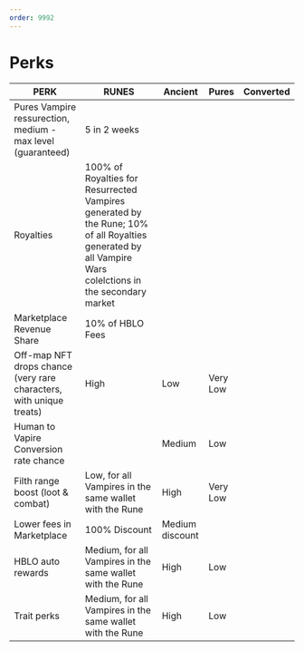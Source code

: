 ```yaml
---
order: 9992
---
```


# Perks


|                                 PERK                                 |                                                                          RUNES                                                                          |     Ancient     |  Pures   | Converted |
|----------------------------------------------------------------------|---------------------------------------------------------------------------------------------------------------------------------------------------------|-----------------|----------|-----------|
| Pures Vampire ressurection, medium - max level (guaranteed)          | 5 in 2 weeks                                                                                                                                            |                 |          |           |
| Royalties                                                            | 100% of Royalties for Resurrected Vampires generated by the Rune; 10% of all Royalties generated by all Vampire Wars colelctions in the secondary market|                 |          |           |
| Marketplace Revenue Share                                            | 10% of HBLO Fees                                                                                                                                        |                 |          |           |
| Off-map NFT drops chance  (very rare characters, with unique treats) | High                                                                                                                                                    | Low             | Very Low |           |
| Human to Vapire Conversion rate chance                               |                                                                                                                                                         | Medium          | Low      |           |
| Filth range boost (loot & combat)                                    | Low, for all Vampires in the same wallet with the Rune                                                                                                  | High            | Very Low |           |
| Lower fees in Marketplace                                            | 100% Discount                                                                                                                                           | Medium discount |          |           |
| HBLO auto rewards                                                    | Medium, for all Vampires in the same wallet with the Rune                                                                                               | High            | Low      |           |
| Trait perks                                                          | Medium, for all Vampires in the same wallet with the Rune                                                                                               | High            | Low      |           |

